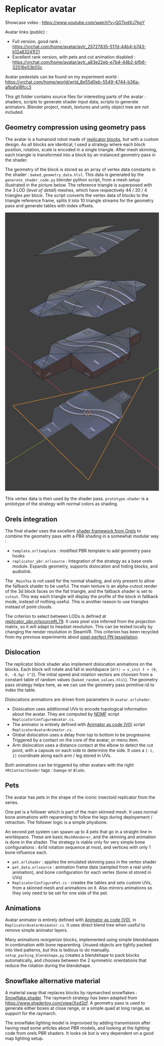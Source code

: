 # Replicator avatar

Showcase video : https://www.youtube.com/watch?v=QGTpdXJ7kgY

Avatar links (public) :
- Full version, good rank : https://vrchat.com/home/avatar/avtr_25727835-517d-44b4-b743-b12a83241f21
- Excellent rank version, with pets and cut animation disabled : https://vrchat.com/home/avatar/avtr_a83e22eb-e7b4-44b2-bfb6-32516e53b55c

Avatar pedestals can be found on my experiment world : https://vrchat.com/home/world/wrld_8e55d0eb-5549-4744-b36a-afbafa18fcc3

This git folder contains source files for interesting parts of the avatar : shaders, scripts to generate shader input data, scripts to generate animators.
Blender project, mesh, textures and unity object tree are not included.

## Geometry compression using geometry pass

The avatar is a humanoid robot made of [replicator blocks](https://stargate.fandom.com/wiki/Replicator), but with a custom design.
As all blocks are identical, I used a strategy where each block position, rotation, scale is encoded in a single triangle.
After mesh skinning, each triangle is transformed into a block by an instanced geometry pass in the shader.

The geometry of the block is stored as an array of vertex data constants in the shader : `baked_geometry_data.hlsl`.
This data is generated by the `generate_shader_code.py` blender python script, from a mesh setup illustrated in the picture below.
The reference triangle is superposed with the 3 LOD (*level of detail*) meshes, which have respectively 44 / 20 / 4 triangles per block.
The script converts the vertex data of blocks to the triangle reference frame, splits it into 10 triangle streams for the geometry pass and generate tables with index offsets.

![](./replicator_block_lods.jpg)

This vertex data is then used by the shader pass.
`prototype.shader` is a prototype of the strategy with normal colors as shading.

## Orels integration

The final shader uses the excellent [shader framework from Orels](https://shaders.orels.sh/) to combine the geometry pass with a PBR shading in a somewhat modular way :
- `template.orltemplate` : modified PBR template to add geometry pass hooks
- `replicator_pbr.orlsource` : Integration of the strategy as a base orels module. Expands geometry, supports dislocation and hiding blocks, and audiolink.

The `_MainTex` is not used for the normal shading, and only present to allow the fallback shader to be useful.
The main texture is an alpha-cutout render of the 3d block faces on the flat triangle, and the fallback shader is set to `cutout`.
This way each triangle will display the profile of the block in fallback mode, instead of nothing useful.
This is another reason to use triangles instead of point clouds.

The criterion to select between LODs is defined at [replicator_pbr.orlsource#L79](./replicator_pbr.orlsource#L79).
It uses pixel size inferred from the projection matrix, so it will adapt to headset resolution.
This can be tested locally by changing the render resolution in SteamVR.
This criterion has been recycled from my previous experiments about [pixel-perfect PN tessellation](../shaders/geometry_augmentation).

## Dislocation

The replicator block shader also implement dislocation animations on the blocks.
Each block will rotate and fall in worldspace (`d(t) = v_init t + (0, 0, -0.5g) t^2`).
The initial speed and rotation vectors are choosen from a constant table of random values (`baked_random_values.hlsl`).
The geometry pass strategy helps here, as we can use the geometry pass primitive-id to index the table.

Dislocations animations are driven from parameters in `avatar.orlshader`.
- Dislocation uses additionnal UVs to encode topological information about the avatar. They are computed by [NDMF](https://github.com/bdunderscore/ndmf) script `ReplicatorConfigureAvatar.cs`.
- The animator is entirely defined with [Animator as code (V0)](https://github.com/hai-vr/av3-animator-as-code) script `ReplicatorAvatarAnimator.cs`.
- Global dislocation uses a delay from top to bottom to be progressive. Triggered by a contact on the core of the avatar, or menu item.
- Arm dislocation uses a distance contact at the elbow to detect the cut point, with a capsule on each side to determine the side.
  It uses a `[-1, 1]` coordinate along each arm / leg stored in UVs.

Both animations can be triggered by other avatars with the right `VRCContactSender` tags : `Damage` or `Blade`.

## Pets

The avatar has pets in the shape of the iconic insectoid replicator from the series.

One pet is a follower which is part of the main skinned mesh.
It uses normal bone animations with reparenting to follow the legs during deployement / retraction.
The follower logic is a simple physbone.

An second pet system can spawn up to 4 pets that go in a straight line in worldspace.
These are basic `MeshRenderer`, and the skinning and animation is done in the shader.
The strategy is viable only for very simple bone configurations : 4x1d rotation sequence at most, and vertices with only 1 bone influence each.
- `pet.orlshader` : applies the emulated skinning pass in the vertex shader
- `pet_data.orlsource` : animation frame data (sampled from a real unity animation), and bone configuration for each vertex (bone id stored in UVs)
- `ReplicatorConfigurePet.cs` : creates the tables and sets custom UVs, from a skinned mesh and animations on it. Also mirrors animations so they only need to be set for one side of the pet.

## Animations

Avatar animator is entirely defined with [Animator as code (V0)](https://github.com/hai-vr/av3-animator-as-code), in `ReplicatorAvatarAnimator.cs`.
It uses direct blend tree when useful to remove simple animator layers.

Many animations *reorganize* blocks, implemented using simple blendshapes in combination with bone reparenting.
Unused objects are tightly packed into tiled patterns, but this is tedious to do manually.
`setup_packing_blendshape.py` creates a blendshape to pack blocks automatically, and chooses between the 2 symmetric orientations that reduce the rotation during the blendshape.

## Snowflake alternative material

A material swap that replaces blocks by raymarched snowflakes : [Snowflake.shader](./snowflake/Snowflake.shader).
The raymarch strategy has been adapted from https://www.shadertoy.com/view/Xsd3zf.
A geometry pass is used to generate either boxes at close range, or a simple quad at long range, as support for the raymarch.

The snowflake lighting model is improvised by adding transmission after having read some articles about PBR models, and looking at the lighting code from orels PBR shaders.
It looks ok but is very dependent on a good map lighting setup.
